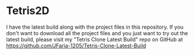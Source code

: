 # Tetris2D
I have the latest build along with the project files in this repository. 
If you don't want to download all the project files and you just want to try out the latest build, please visit my "Tetris Clone Latest Build" repo on GitHub at https://github.com/JFaria-1205/Tetris-Clone-Latest-Build
